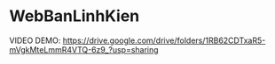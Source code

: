 # WebBanLinhKien
VIDEO DEMO: https://drive.google.com/drive/folders/1RB62CDTxaR5-mVgkMteLmmR4VTQ-6z9_?usp=sharing
